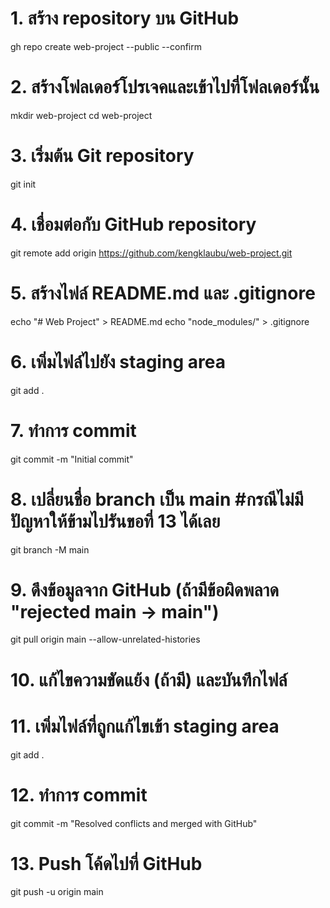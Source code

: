 # 1. สร้าง repository บน GitHub
gh repo create web-project --public --confirm

# 2. สร้างโฟลเดอร์โปรเจคและเข้าไปที่โฟลเดอร์นั้น
mkdir web-project
cd web-project

# 3. เริ่มต้น Git repository
git init

# 4. เชื่อมต่อกับ GitHub repository
git remote add origin https://github.com/kengklaubu/web-project.git

# 5. สร้างไฟล์ README.md และ .gitignore
echo "# Web Project" > README.md
echo "node_modules/" > .gitignore

# 6. เพิ่มไฟล์ไปยัง staging area
git add .

# 7. ทำการ commit
git commit -m "Initial commit"

# 8. เปลี่ยนชื่อ branch เป็น main  #กรณีไม่มีปัญหาให้ข้ามไปรันขอที่ 13 ได้เลย
git branch -M main

# 9. ดึงข้อมูลจาก GitHub (ถ้ามีข้อผิดพลาด "rejected main -> main")
git pull origin main --allow-unrelated-histories

# 10. แก้ไขความขัดแย้ง (ถ้ามี) และบันทึกไฟล์

# 11. เพิ่มไฟล์ที่ถูกแก้ไขเข้า staging area
git add .

# 12. ทำการ commit
git commit -m "Resolved conflicts and merged with GitHub"

# 13. Push โค้ดไปที่ GitHub
git push -u origin main
